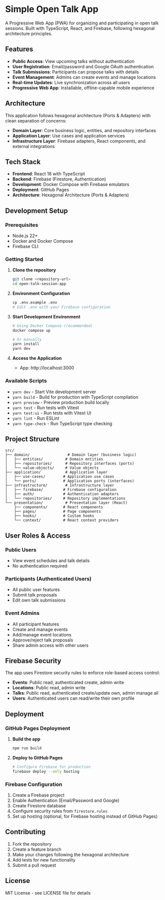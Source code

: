 # Simple Open Talk App

A Progressive Web App (PWA) for organizing and participating in open talk sessions. Built with TypeScript, React, and Firebase, following hexagonal architecture principles.

## Features

- **Public Access**: View upcoming talks without authentication
- **User Registration**: Email/password and Google OAuth authentication
- **Talk Submissions**: Participants can propose talks with details
- **Event Management**: Admins can create events and manage locations
- **Real-time Updates**: Live synchronization across all users
- **Progressive Web App**: Installable, offline-capable mobile experience

## Architecture

This application follows hexagonal architecture (Ports & Adapters) with clean separation of concerns:

- **Domain Layer**: Core business logic, entities, and repository interfaces
- **Application Layer**: Use cases and application services
- **Infrastructure Layer**: Firebase adapters, React components, and external integrations

## Tech Stack

- **Frontend**: React 18 with TypeScript
- **Backend**: Firebase (Firestore, Authentication)
- **Development**: Docker Compose with Firebase emulators
- **Deployment**: GitHub Pages
- **Architecture**: Hexagonal Architecture (Ports & Adapters)

## Development Setup

### Prerequisites

- Node.js 22+
- Docker and Docker Compose
- Firebase CLI

### Getting Started

1. **Clone the repository**
   ```bash
   git clone <repository-url>
   cd open-talk-session-app
   ```

2. **Environment Configuration**
   ```bash
   cp .env.example .env
   # Edit .env with your Firebase configuration
   ```

3. **Start Development Environment**
   ```bash
   # Using Docker Compose (recommended)
   docker compose up

   # Or manually
   yarn install
   yarn dev
   ```

4. **Access the Application**
   - App: http://localhost:3000

### Available Scripts

- `yarn dev` - Start Vite development server
- `yarn build` - Build for production with TypeScript compilation
- `yarn preview` - Preview production build locally
- `yarn test` - Run tests with Vitest
- `yarn test:ui` - Run tests with Vitest UI
- `yarn lint` - Run ESLint
- `yarn type-check` - Run TypeScript type checking

## Project Structure

```
src/
├── domain/                 # Domain layer (business logic)
│   ├── entities/          # Domain entities
│   ├── repositories/      # Repository interfaces (ports)
│   └── value-objects/     # Value objects
├── application/           # Application layer
│   ├── use-cases/        # Application use cases
│   └── ports/            # Application ports (interfaces)
├── infrastructure/        # Infrastructure layer
│   ├── firebase/         # Firebase configuration
│   ├── auth/             # Authentication adapters
│   └── repositories/     # Repository implementations
└── presentation/          # Presentation layer (React)
    ├── components/       # React components
    ├── pages/            # Page components
    ├── hooks/            # Custom hooks
    └── context/          # React context providers
```

## User Roles & Access

### Public Users
- View event schedules and talk details
- No authentication required

### Participants (Authenticated Users)
- All public user features
- Submit talk proposals
- Edit own talk submissions

### Event Admins
- All participant features
- Create and manage events
- Add/manage event locations
- Approve/reject talk proposals
- Share admin access with other users

## Firebase Security

The app uses Firestore security rules to enforce role-based access control:

- **Events**: Public read, authenticated create, admin write
- **Locations**: Public read, admin write  
- **Talks**: Public read, authenticated create/update own, admin manage all
- **Users**: Authenticated users can read/write their own profile

## Deployment

### GitHub Pages Deployment

1. **Build the app**
   ```bash
   npm run build
   ```

2. **Deploy to GitHub Pages**
   ```bash
   # Configure Firebase for production
   firebase deploy --only hosting
   ```

### Firebase Configuration

1. Create a Firebase project
2. Enable Authentication (Email/Password and Google)
3. Create Firestore database
4. Configure security rules from `firestore.rules`
5. Set up hosting (optional, for Firebase hosting instead of GitHub Pages)

## Contributing

1. Fork the repository
2. Create a feature branch
3. Make your changes following the hexagonal architecture
4. Add tests for new functionality
5. Submit a pull request

## License

MIT License - see LICENSE file for details